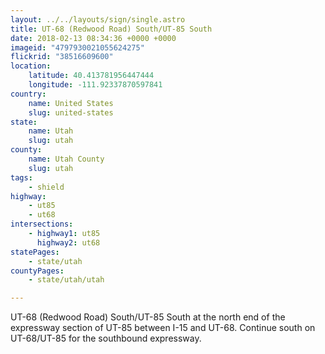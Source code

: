 ```yaml
---
layout: ../../layouts/sign/single.astro
title: UT-68 (Redwood Road) South/UT-85 South
date: 2018-02-13 08:34:36 +0000 +0000
imageid: "4797930021055624275"
flickrid: "38516609600"
location:
    latitude: 40.413781956447444
    longitude: -111.92337870597841
country:
    name: United States
    slug: united-states
state:
    name: Utah
    slug: utah
county:
    name: Utah County
    slug: utah
tags:
    - shield
highway:
    - ut85
    - ut68
intersections:
    - highway1: ut85
      highway2: ut68
statePages:
    - state/utah
countyPages:
    - state/utah/utah

---
```

UT-68 (Redwood Road) South/UT-85 South at the north end of the expressway section of UT-85 between I-15 and UT-68.  Continue south on UT-68/UT-85 for the southbound expressway.
